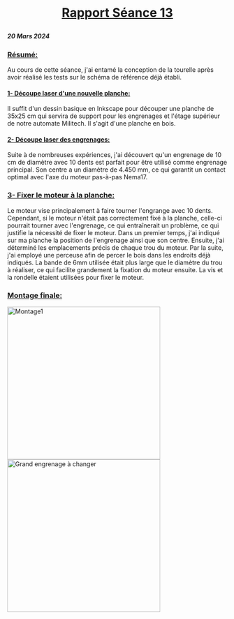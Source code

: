 # <p align="center"><ins> Rapport Séance 13
##### 20 Mars 2024
### <ins>Résumé:
Au cours de cette séance, j'ai entamé la conception de la tourelle après avoir réalisé les tests sur le schéma de référence déjà établi.

#### <ins>1- Découpe laser d'une nouvelle planche:

Il suffit d'un dessin basique en Inkscape pour découper une planche de 35x25 cm qui servira de support pour les engrenages et l'étage supérieur de notre automate Militech.
Il s'agit d'une planche en bois.

#### <ins>2- Découpe laser des engrenages:

Suite à de nombreuses expériences, j'ai découvert qu'un engrenage de 10 cm de diamètre avec 10 dents est parfait pour être utilisé comme engrenage principal. Son centre a un diamètre de 4.450 mm, ce qui garantit un contact optimal avec l'axe du moteur pas-à-pas Nema17.

### <ins>3- Fixer le moteur à la planche:

Le moteur vise principalement à faire tourner l'engrange avec 10 dents. Cependant, si le moteur n'était pas correctement fixé à la planche, celle-ci pourrait tourner avec l'engrenage, ce qui entraînerait un problème, ce qui justifie la nécessité de fixer le moteur.
Dans un premier temps, j'ai indiqué sur ma planche la position de l'engrenage ainsi que son centre. Ensuite, j'ai déterminé les emplacements précis de chaque trou du moteur.
Par la suite, j'ai employé une perceuse afin de percer le bois dans les endroits déjà indiqués. La bande de 6mm utilisée était plus large que le diamètre du trou à réaliser, ce qui facilite grandement la fixation du moteur ensuite.
La vis et la rondelle étaient utilisées pour fixer le moteur.

### <ins>Montage finale:
<img src="https://github.com/YoussefMiriXX/Militech-Project/blob/6ddceeeee3cdf72fbfcc0a8550102b529ba67dbf/Youssef%20Miri/Images/montage1.jpg" width="350" alt="Montage1">

<img src="https://github.com/YoussefMiriXX/Militech-Project/blob/6ddceeeee3cdf72fbfcc0a8550102b529ba67dbf/Youssef%20Miri/Images/montage2.jpg" width="350" alt="Grand engrenage à changer">
